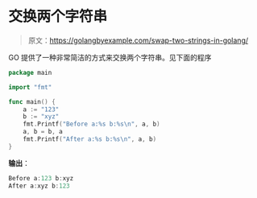 # 交换两个字符串

> 原文：<https://golangbyexample.com/swap-two-strings-in-golang/>

GO 提供了一种非常简洁的方式来交换两个字符串。见下面的程序

```go
package main

import "fmt"

func main() {
    a := "123"
    b := "xyz"
    fmt.Printf("Before a:%s b:%s\n", a, b)
    a, b = b, a
    fmt.Printf("After a:%s b:%s\n", a, b)
}
```

**输出**：

```go
Before a:123 b:xyz
After a:xyz b:123
```